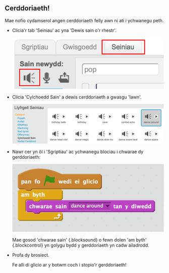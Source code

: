 ## Cerddoriaeth!

Mae nofio cydamserol angen cerddoriaeth felly awn ni ati i ychwanegu peth.

+ Clicia'r tab 'Seiniau' ac yna 'Dewis sain o'r rhestr'. 

	![screenshot](images/swim-sounds.png)

+ Clicia 'Cylchoedd Sain' a dewis cerddoriaeth a gwasgu 'Iawn'.		

	![screenshot](images/swim-dance.png)

+ Nawr cer yn ôl i 'Sgriptiau' ac ychwanegu blociau i chwarae dy gerddoriaeth:

	![screenshot](images/swim-play.png)
	
	Mae gosod 'chwarae sain' {.blocksound} o fewn dolen 'am byth' {.blockcontrol} yn golygu bydd y gerddoriaeth yn cadw ailadrodd.

+ Profa dy brosiect. 

	Fe alli di glicio ar y botwm coch i stopio'r gerddoriaeth!

